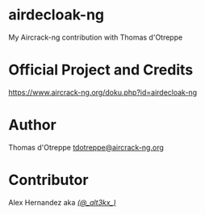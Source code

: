 # airdecloak-ng
My Aircrack-ng contribution with Thomas d'Otreppe

# Official Project and Credits
https://www.aircrack-ng.org/doku.php?id=airdecloak-ng

# Author 
Thomas d'Otreppe <tdotreppe@aircrack-ng.org>

# Contributor 
Alex Hernandez aka <em><a href="https://twitter.com/_alt3kx_" rel="nofollow">(@\_alt3kx\_)</a></em>
